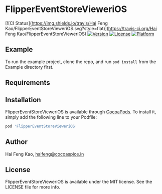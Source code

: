 # FlipperEventStoreVieweriOS

[![CI Status](https://img.shields.io/travis/Hai Feng Kao/FlipperEventStoreVieweriOS.svg?style=flat)](https://travis-ci.org/Hai Feng Kao/FlipperEventStoreVieweriOS)
[![Version](https://img.shields.io/cocoapods/v/FlipperEventStoreVieweriOS.svg?style=flat)](https://cocoapods.org/pods/FlipperEventStoreVieweriOS)
[![License](https://img.shields.io/cocoapods/l/FlipperEventStoreVieweriOS.svg?style=flat)](https://cocoapods.org/pods/FlipperEventStoreVieweriOS)
[![Platform](https://img.shields.io/cocoapods/p/FlipperEventStoreVieweriOS.svg?style=flat)](https://cocoapods.org/pods/FlipperEventStoreVieweriOS)

## Example

To run the example project, clone the repo, and run `pod install` from the Example directory first.

## Requirements

## Installation

FlipperEventStoreVieweriOS is available through [CocoaPods](https://cocoapods.org). To install
it, simply add the following line to your Podfile:

```ruby
pod 'FlipperEventStoreVieweriOS'
```

## Author

Hai Feng Kao, haifeng@cocoaspice.in

## License

FlipperEventStoreVieweriOS is available under the MIT license. See the LICENSE file for more info.

